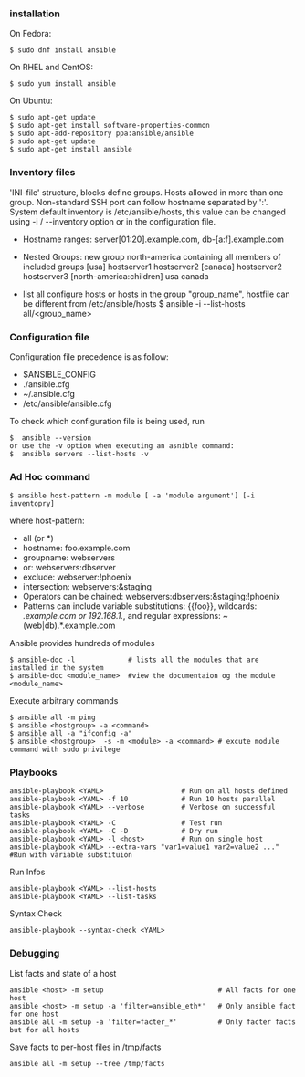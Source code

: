 ### installation
On Fedora:

	$ sudo dnf install ansible
On RHEL and CentOS:

	$ sudo yum install ansible
On Ubuntu:

	$ sudo apt-get update
	$ sudo apt-get install software-properties-common
	$ sudo apt-add-repository ppa:ansible/ansible
	$ sudo apt-get update
	$ sudo apt-get install ansible
### Inventory files
'INI-file' structure, blocks define groups.
 Hosts allowed in more than one group. Non-standard SSH port can follow hostname separated by ':'.
System default inventory is /etc/ansible/hosts, this value can be changed using -i / --inventory option or in the configuration file.

- Hostname ranges: server[01:20].example.com, db-[a:f].example.com
- Nested Groups: new group north-america containing all members of included groups
        [usa]
        hostserver1
        hostserver2
        [canada]
        hostserver2
        hostserver3
        [north-america:children]
        usa
        canada

 - list all configure hosts or hosts in the group "group_name", hostfile can be different from /etc/ansible/hosts
        $ ansible -i <hostfile> --list-hosts all/<group_name>  

### Configuration file

Configuration file precedence is as follow:
- $ANSIBLE_CONFIG
- ./ansible.cfg
- ~/.ansible.cfg
- /etc/ansible/ansible.cfg

To check which configuration file is being used, run

    $  ansible --version
    or use the -v option when executing an asnible command:
    $  ansible servers --list-hosts -v
    
### Ad Hoc command

    $ ansible host-pattern -m module [ -a 'module argument'] [-i inventopry]
where host-pattern:
- all (or *)
- hostname: foo.example.com
- groupname: webservers
- or: webservers:dbserver
- exclude: webserver:!phoenix
- intersection: webservers:&staging
- Operators can be chained: webservers:dbservers:&staging:!phoenix
- Patterns can include variable substitutions: {{foo}}, wildcards: *.example.com or 192.168.1.*, and regular expressions: ~(web|db).*\.example\.com

Ansible provides hundreds of modules

    $ ansible-doc -l             # lists all the modules that are installed in the system
    $ ansible-doc <module_name>  #view the documentaion og the module <module_name>

Execute arbitrary commands

    $ ansible all -m ping
    $ ansible <hostgroup> -a <command>
    $ ansible all -a "ifconfig -a"
	$ ansible <hostgroup>  -s -m <module> -a <command> # excute module command with sudo privilege
	
### Playbooks

    ansible-playbook <YAML>                   # Run on all hosts defined
    ansible-playbook <YAML> -f 10             # Run 10 hosts parallel
    ansible-playbook <YAML> --verbose         # Verbose on successful tasks
    ansible-playbook <YAML> -C                # Test run
    ansible-playbook <YAML> -C -D             # Dry run
    ansible-playbook <YAML> -l <host>         # Run on single host
	ansible-playbook <YAML> --extra-vars "var1=value1 var2=value2 ..." #Run with variable substituion

Run Infos

    ansible-playbook <YAML> --list-hosts
    ansible-playbook <YAML> --list-tasks

Syntax Check

    ansible-playbook --syntax-check <YAML>

### Debugging

List facts and state of a host

    ansible <host> -m setup                            # All facts for one host
    ansible <host> -m setup -a 'filter=ansible_eth*'   # Only ansible fact for one host
    ansible all -m setup -a 'filter=facter_*'          # Only facter facts but for all hosts

Save facts to per-host files in /tmp/facts

    ansible all -m setup --tree /tmp/facts
